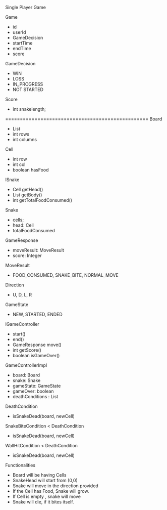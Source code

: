 Single Player Game

Game
  - id 
  - userId
  - GameDecision
  - startTime
  - endTime
  - score

GameDecision
 - WIN
 - LOSS
 - IN_PROGRESS
 - NOT STARTED

Score
  - int snakelength;

=================================================
Board
 - List<Cell>
 - int rows
 - int columns

Cell
 - int row
 - int col
 - boolean hasFood

ISnake
  - Cell getHead()
  - List<Cell> getBody()
  - int getTotalFoodConsumed()

Snake
 - cells;
 - head: Cell
 - totalFoodConsumed

GameResponse
  - moveResult: MoveResult
  - score: Integer

MoveResult
 - FOOD_CONSUMED, SNAKE_BITE, NORMAL_MOVE

Direction
  - U, D, L, R

GameState
  - NEW, STARTED, ENDED

IGameController
  - start()
  - end()
  - GameResponse move()
  - int getScore()
  - boolean isGameOver()

GameControllerImpl
  - board: Board
  - snake: Snake
  - gameState: GameState
  - gameOver: boolean
  - deathConditions : List<DeathCondition>

DeathCondition
 - isSnakeDead(board, newCell)

SnakeBiteCondition < DeathCondition
  - isSnakeDead(board, newCell)

WallHitCondition < DeathCondition
  -   isSnakeDead(board, newCell)

Functionalities
 - Board will be having Cells
 - SnakeHead will start from (0,0)
 - Snake will move in the direction provided
 - If the Cell has Food, Snake will grow.
 - If Cell is empty , snake will move
 - Snake will die, if it bites itself.


